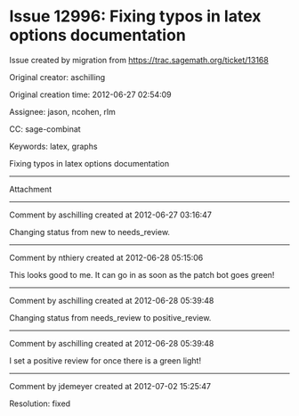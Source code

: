 # Issue 12996: Fixing typos in latex options documentation

Issue created by migration from https://trac.sagemath.org/ticket/13168

Original creator: aschilling

Original creation time: 2012-06-27 02:54:09

Assignee: jason, ncohen, rlm

CC:  sage-combinat

Keywords: latex, graphs

Fixing typos in latex options documentation


---

Attachment


---

Comment by aschilling created at 2012-06-27 03:16:47

Changing status from new to needs_review.


---

Comment by nthiery created at 2012-06-28 05:15:06

This looks good to me. It can go in as soon as the patch bot goes green!


---

Comment by aschilling created at 2012-06-28 05:39:48

Changing status from needs_review to positive_review.


---

Comment by aschilling created at 2012-06-28 05:39:48

I set a positive review for once there is a green light!


---

Comment by jdemeyer created at 2012-07-02 15:25:47

Resolution: fixed
